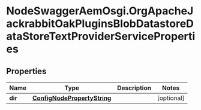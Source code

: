 # NodeSwaggerAemOsgi.OrgApacheJackrabbitOakPluginsBlobDatastoreDataStoreTextProviderServiceProperties

## Properties

Name | Type | Description | Notes
------------ | ------------- | ------------- | -------------
**dir** | [**ConfigNodePropertyString**](ConfigNodePropertyString.md) |  | [optional] 


